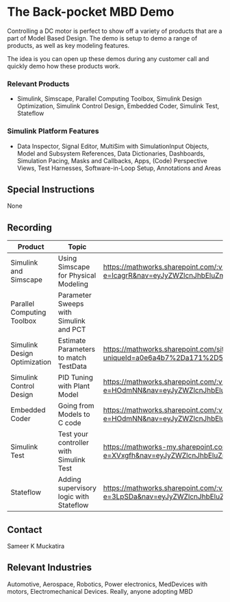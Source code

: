 # The Back-pocket MBD Demo #
Controlling a DC motor is perfect to show off a variety of products that are a part of Model Based Design.
The demo is setup to demo a range of products, as well as key modeling features.

The idea is you can open up these demos during any customer call and quickly demo how these products work.

### Relevant Products ###
  * Simulink, Simscape, Parallel Computing Toolbox, Simulink Design Optimization, Simulink Control Design, Embedded Coder, Simulink Test, Stateflow

### Simulink Platform Features ###
  * Data Inspector, Signal Editor, MultiSim with SimulationInput Objects, Model and Subsystem References, Data Dictionaries, Dashboards, Simulation Pacing, Masks and Callbacks, Apps, (Code) Perspective Views, Test Harnesses, Software-in-Loop Setup, Annotations and Areas


## Special Instructions
None

## Recording
Product                       | Topic                                   | Link
------------------------------| --------------------------------------- | -------------
Simulink and Simscape         | Using Simscape for Physical Modeling    | https://mathworks.sharepoint.com/:v:/s/aeg/EfuGQS5Bqg5VIgwoCzy88zMBDVNKyf6T4vGjfGFeJXV3cw?e=IcagrR&nav=eyJyZWZlcnJhbEluZm8iOnsicmVmZXJyYWxBcHAiOiJTdHJlYW1XZWJBcHAiLCJyZWZlcnJhbFZpZXciOiJTaGFyZURpYWxvZy1MaW5rIiwicmVmZXJyYWxBcHBQbGF0Zm9ybSI6IldlYiIsInJlZmVycmFsTW9kZSI6InZpZXcifX0%3D
Parallel Computing Toolbox    | Parameter Sweeps with Simulink and PCT  | <Coming Soon>
Simulink Design Optimization  | Estimate Parameters to match TestData   | https://mathworks.sharepoint.com/sites/aeg/_layouts/15/stream.aspx?uniqueId=a0e6a4b7%2Da171%2D5bc7%2D3102%2Dbfee16090db2&portal=%7B%22ha%22%3A%22classicstream%22%2C%22hm%22%3A%22view%22%7D&referrer=StreamWebApp%2EWeb&referrerScenario=AddressBarCopied%2Eview%2Ee5999077%2D509f%2D40ad%2D935d%2D62a899b8fa93&scenario=2
Simulink Control Design       | PID Tuning with Plant Model             | https://mathworks.sharepoint.com/:v:/s/aeg/Eb1-tiAL1-lURNm2Z6Xkk1kBe1RPrtzo7r2k1VEr0bIzEg?e=HOdmNN&nav=eyJyZWZlcnJhbEluZm8iOnsicmVmZXJyYWxBcHAiOiJTdHJlYW1XZWJBcHAiLCJyZWZlcnJhbFZpZXciOiJTaGFyZURpYWxvZy1MaW5rIiwicmVmZXJyYWxBcHBQbGF0Zm9ybSI6IldlYiIsInJlZmVycmFsTW9kZSI6InZpZXcifX0%3D
Embedded Coder                | Going from Models to C code             | https://mathworks.sharepoint.com/:v:/s/aeg/Eb1-tiAL1-lURNm2Z6Xkk1kBe1RPrtzo7r2k1VEr0bIzEg?e=HOdmNN&nav=eyJyZWZlcnJhbEluZm8iOnsicmVmZXJyYWxBcHAiOiJTdHJlYW1XZWJBcHAiLCJyZWZlcnJhbFZpZXciOiJTaGFyZURpYWxvZy1MaW5rIiwicmVmZXJyYWxBcHBQbGF0Zm9ybSI6IldlYiIsInJlZmVycmFsTW9kZSI6InZpZXcifX0%3D
Simulink Test                 | Test your controller with Simulink Test | https://mathworks-my.sharepoint.com/:v:/p/smuckati/EWdcxTrI9XFY1jzIjfrdg_MBoz0K0tw_LIxajymUTPemmA?e=XVxgfh&nav=eyJyZWZlcnJhbEluZm8iOnsicmVmZXJyYWxBcHAiOiJTdHJlYW1XZWJBcHAiLCJyZWZlcnJhbFZpZXciOiJTaGFyZURpYWxvZy1MaW5rIiwicmVmZXJyYWxBcHBQbGF0Zm9ybSI6IldlYiIsInJlZmVycmFsTW9kZSI6InZpZXcifX0%3D
Stateflow                     | Adding supervisory logic with Stateflow | https://mathworks.sharepoint.com/:v:/s/aeg/EbrV8t6VRbdQu4PDOhPasrUB-0S1919D5tD1XSsOd0wgYw?e=3LpSDa&nav=eyJyZWZlcnJhbEluZm8iOnsicmVmZXJyYWxBcHAiOiJTdHJlYW1XZWJBcHAiLCJyZWZlcnJhbFZpZXciOiJTaGFyZURpYWxvZy1MaW5rIiwicmVmZXJyYWxBcHBQbGF0Zm9ybSI6IldlYiIsInJlZmVycmFsTW9kZSI6InZpZXcifX0%3D

## Contact
Sameer K Muckatira

## Relevant Industries
Automotive, Aerospace, Robotics, Power electronics, MedDevices with motors, Electromechanical Devices. 
Really, anyone adopting MBD
